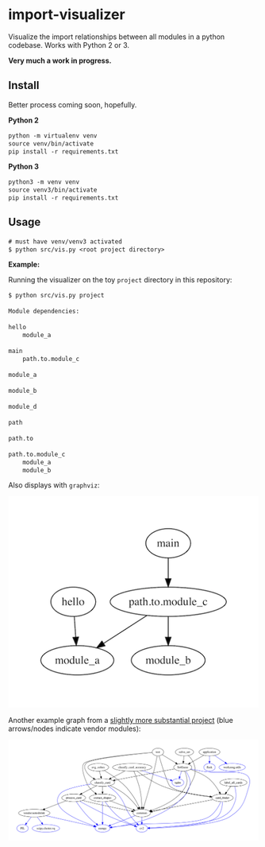 # import-visualizer
Visualize the import relationships between all modules in a python codebase. Works with Python 2 or 3.

__Very much a work in progress.__

## Install

Better process coming soon, hopefully.

__Python 2__
```
python -m virtualenv venv
source venv/bin/activate
pip install -r requirements.txt
```

__Python 3__

```
python3 -m venv venv
source venv3/bin/activate
pip install -r requirements.txt
```

## Usage

```
# must have venv/venv3 activated
$ python src/vis.py <root project directory>
```

__Example:__

Running the visualizer on the toy `project` directory in this repository:

```
$ python src/vis.py project

Module dependencies:

hello
    module_a

main
    path.to.module_c

module_a

module_b

module_d

path

path.to

path.to.module_c
    module_a
    module_b
```

Also displays with `graphviz`:

![](examples/project.png)

Another example graph from a [slightly more substantial project](https://github.com/nicolashahn/set-solver) (blue arrows/nodes indicate vendor modules):

![](examples/set-solver.png)

